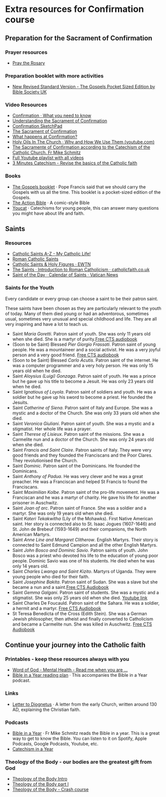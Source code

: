 # Extra resources for Confirmation course

## Preparation for the Sacrament of Confirmation

### Prayer resources
- [Pray the Rosary](https://www.ndcys.com/wp-content/uploads/2024/05/Rosary.pdf)

### Preparation booklet with more activities
- [New Revised Standard Version - The Gospels Pocket Sized Edition by Bible Society UK](https://archedinburgh.org/wp-content/uploads/Confirmation-Booklet-1.pdf)

### Video Resources
- [Confirmation · What you need to know](https://youtu.be/YdymHdMpDv4?si=25XISFrgSfnI_oB0)
- [Understanding the Sacrament of Confirmation](https://www.youtube.com/watch?v=G3NeOL8zmG0)
- [Confirmation SketchPad](https://www.youtube.com/watch?v=Lu3MoT_egFI)
- [The Sacrament of Confirmation](https://www.youtube.com/watch?v=nXqKkTcLtqs)
- [What happens at Confirmation?](https://www.youtube.com/watch?v=49tLYYagp2Q)
- [Holy Oils In The Church · Why and How We Use Them (youtube.com)](https://www.youtube.com/watch?v=A131j0yFcM0)
- [The Sacramente of Confirmation according to the Catechism of the Catholic Church. Fr Mike Schmitz](https://youtu.be/82nEFH6ZWfM?si=frrV2ftefZDYHcFM)
- [Full Youtube playlist with all videos](https://youtube.com/playlist?list=PLCAcSnwZO_hhN5qpvx6QxijVQlvTU9SZw&si=8-fAcjPuJ13yXnUp)
- [3 Minutes Catechism - Revise the basics of the Catholic faith](https://youtube.com/playlist?list=PLIcePO_eJb2_EElTdFm1PFLNkH17EQcV-&si=IsM9MwdePU2i7dmS)

### Books
- [The Gospels booklet](https://www.pilgrimgifts.co.uk/products/new-revised-standard-version-the-gospels-pocket-sized-edition-by-bible-society-uk) · Pope Francis said that we should carry the Gospels with us all the time. This booklet is a pocket-sized edition of the Gospels.
- [The Action Bible](https://www.theactionbible.com/) ·   A comic-style Bible
- [Youcat](https://www.youcat.org/) · Catechisms for young people, this can answer many questions you might have about life and faith.

## Saints

### Resources
- [Catholic Saints A-Z - My Catholic Life!](https://mycatholic.life/saints/)
- [Roman Catholic Saints](https://www.roman-catholic-saints.com)
- [Catholic Saints & Holy Figures · EWTN](https://www.ewtn.com/catholicism/saints)
- [The Saints · Introduction to Roman Catholicism · catholicfaith.co.uk](http://catholicfaith.co.uk/saints)
- [Saint of the Day · Calendar of Saints · Vatican News](https://www.vaticannews.va/en/saints.html)


### Saints for the Youth
Every candidate or every group can choose a saint to be their patron saint.

These saints have been chosen as they are particularly relevant to the youth of today. Many of them died young or had an adventorous, sometimes usual, sometimes very unusual and special childhood and life. They are all very inspiring and have a lot to teach us.
- Saint *Maria Goretti*. Patron saint of youth. She was only 11 years old when she died. She is a martyr of purity.[Free CTS audiobook](https://www.ctsbooks.org/cts-online/cts-audio/st-maria-goretti/)
- (Soon to be Saint) Blessed *Pier Giorgio Frassati*. Patron saint of young people. He was a mountaineer and a social activist. He was a very joyful person and a very good friend. [Free CTS audiobook](https://www.ctsbooks.org/cts-online/cts-audio/bl-pier-giorgio-frassati/)
- (Soon to be Saint) Blessed *Carlo Acutis*. Patron saint of the internet. He was a computer programmer and a very holy person. He was only 15 years old when he died.
- Saint *Aloysius (Luigi) Gonzaga*. Patron saint of youth. He was a prince but he gave up his title to become a Jesuit. He was only 23 years old when he died.
- Saint *Ignatious of Loyola*. Patron saint of soldiers and youth. He was a soldier but he gave up his sword to become a priest. He founded the Jesuits.
- Saint *Catherine of Siena*. Patron saint of Italy and Europe. She was a mystic and a doctor of the Church. She was only 33 years old when she died.
- Saint *Veronica Giuliani*. Patron saint of youth. She was a mystic and a stigmatist. Her whole life was a prayer.
- Saint *Therese of Lisieux*. Patron saint of the missions. She was a Carmelite nun and a doctor of the Church. She was only 24 years old when she died.
- Saint *Francis and Saint Claire*. Patron saints of Italy. They were very good friends and they founded the Franciscans and the Poor Clares. They revolutionised the Church.
- Saint *Dominic*. Patron saint of the Dominicans. He founded the Dominicans.
- Saint *Anthony of Padua*. He was very clever and he was a great preacher. He was a Franciscan and helped St Francis to found the Franciscans.
- Saint *Maximilian Kolbe*. Patron saint of the pro-life movement. He was a Franciscan and he was a martyr of charity. He gave his life for another prisoner in Auschwitz.
- Saint *Joan of arc*. Patron saint of France. She was a soldier and a martyr. She was only 19 years old when she died.
- Saint *Kateri Tekakwitha* (Lily of the Mohawks). First Native American saint. Her story is connected also to St. Isaac Jogues (1607-1646) and St. John de Brebeuf (1593-1649) and their companions, the North American Martyrs.
- Saint *Anne Line and Margaret Clitherow*. English Martyrs. Their story is connected to Saint Edmund Campion and all the other English Martyrs.
- Saint *John Bosco and Dominic Savio*. Patron saints of youth. John Bosco was a priest who devoted his life to the education of young poor people. Dominic Savio was one of his students. He died when he was only 14 years old.
- Saint *Charles Lwanga and Saint Kizito*. Martyrs of Uganda. They were young people who died for their faith.
- Saint *Josephine Bakita*. Patron saint of Sudan. She was a slave but she became a nun and a saint.[Free CTS Audiobook](https://www.ctsbooks.org/cts-online/cts-audio/st-josephine-bakhita/)
- Saint *Gemma Galgani*. Patron saint of students. She was a mystic and a stigmatist. She was only 25 years old when she died. [Youtube link](https://www.youtube.com/watch?v=jJfwehSWnCY&list=PLdSm8Th-dr8tgsdEs2DqJr6QQpNGtthUV)
- Saint Charles De Foucauld. Patron saint of the Sahara. He was a soldier, a hermit and a martyr. [Free CTS Audiobook](https://www.ctsbooks.org/cts-online/cts-audio/charles-de-foucauld/)
- St Teresa Benedicta of the Cross (Edith Stein). She was a German Jewish philosopher, then atheist and finally  converted to Catholicism and became a Carmelite nun. She was killed in Auschwitz. [Free CTS Audiobook](https://www.ctsbooks.org/cts-online/cts-audio/edith-stein/)


## Continue your journey into the Catholic faith

### Printables - keep these resources always with you
- [Word of God - Mental Health - Read me when you are ...](https://www.ndcys.com/wp-content/uploads/2024/05/Read-me-when.pdf)
- [Bible in a Year reading plan](https://bnspcatholic.org/wp-content/uploads/2021/01/the-official-365-day-reading-plan-for-the-bible-in-a-year.pdf) · This accompanies the Bible in a Year podcast.

### Links
- [Letter to Diognetus](https://www.newadvent.org/fathers/0101.htm) · A letter from the early Church, written around 130 AD, explaining the Christian faith.

### Podcasts
- [Bible in a Year](https://www.ascensionpress.com/bibleinayear) · Fr Mike Schmitz reads the Bible in a year. This is a great way to get to know the Bible. You can listen to it on Spotify, Apple Podcasts, Google Podcasts, Youtube, etc.
- [Catechism in a Year](https://www.ascensionpress.com/catechisminayear)

### Theology of the Body - our bodies are the greatest gift from God
- [Theology of the Body Intro](https://youtu.be/jl-N8Eji8Q0?si=oZijiQ9jAFF1HnFQ)
- [Theology of the Body part I](https://youtu.be/cqrD-d_jiw8?si=lbFKvGjRyixg-Q_z)
- [Theology of the Body - Crash course](https://ascensionpress.com/pages/tob-crash-course)


